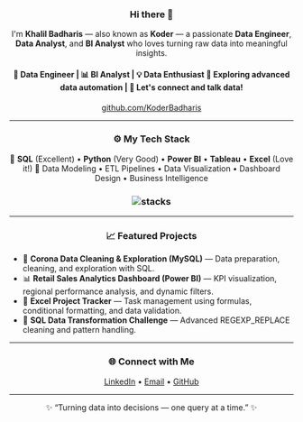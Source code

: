<h3 align="center"> Hi there 👋</h3>

<p align="center">
I'm <b>Khalil Badharis</b> — also known as <b>Koder</b> — a passionate <b>Data Engineer</b>, <b>Data Analyst</b>, and <b>BI Analyst</b> who loves turning raw data into meaningful insights.
</p>

<h4 align="center">
💾 Data Engineer | 📊 BI Analyst | 💡 Data Enthusiast  
🌱 Exploring advanced data automation | 💬 Let's connect and talk data!
</h4>

<p align="center">
<a href="https://github.com/KoderBadharis">github.com/KoderBadharis</a>  
</p>

---

<h3 align="center">⚙️ My Tech Stack</h3>

<p align="center">
🚀 <b>SQL</b> (Excellent) • <b>Python</b> (Very Good) • <b>Power BI</b> • <b>Tableau</b> • <b>Excel</b> (Love it!)  
🧠 Data Modeling • ETL Pipelines • Data Visualization • Dashboard Design • Business Intelligence
</p>

<h3 align="center">
<img src="https://raw.githubusercontent.com/akasrai/akasrai/master/assets/stack-hills.png" alt="stacks"/>
</h3>

---

<h3 align="center">📈 Featured Projects</h3>

- 🧹 **Corona Data Cleaning & Exploration (MySQL)** — Data preparation, cleaning, and exploration with SQL.  
- 📊 **Retail Sales Analytics Dashboard (Power BI)** — KPI visualization, regional performance analysis, and dynamic filters.  
- 🧮 **Excel Project Tracker** — Task management using formulas, conditional formatting, and data validation.  
- 🧠 **SQL Data Transformation Challenge** — Advanced REGEXP_REPLACE cleaning and pattern handling.  

---

<h3 align="center">🌐 Connect with Me</h3>

<p align="center">
<a href="https://linkedin.com/in/khalilbadharis" target="_blank">LinkedIn</a> • 
<a href="mailto:khalilbadharis@gmail.com">Email</a> • 
<a href="https://github.com/KoderBadharis" target="_blank">GitHub</a>
</p>

---

<p align="center">
✨ “Turning data into decisions — one query at a time.” ✨  
</p>
